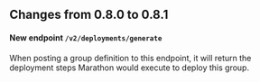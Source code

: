## Changes from 0.8.0 to 0.8.1

#### New endpoint `/v2/deployments/generate`

When posting a group definition to this endpoint, it will
return the deployment steps Marathon would execute to deploy
this group.
